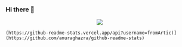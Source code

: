 ### Hi there 👋

<!--
**fromArtic/fromArtic** is a ✨ _special_ ✨ repository because its `README.md` (this file) appears on your GitHub profile.

Here are some ideas to get you started:

- 🔭 I’m currently working on ...
- 🌱 I’m currently learning ...
- 👯 I’m looking to collaborate on ...
- 🤔 I’m looking for help with ...
- 💬 Ask me about ...
- 📫 How to reach me: ...
- 😄 Pronouns: ...
- ⚡ Fun fact: ...
-->

<p align="center">
    <a href="https://git.io/streak-stats"><img src="https://streak-stats.demolab.com?user=fromArtic"/></a>

    (https://github-readme-stats.vercel.app/api?username=fromArtic)](https://github.com/anuraghazra/github-readme-stats)
</p>
